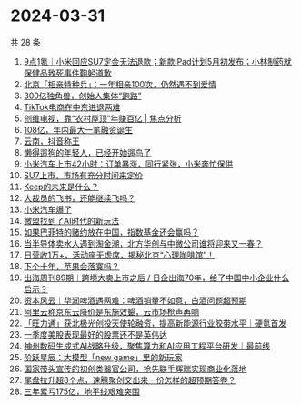 # 2024-03-31

共 28 条

<!-- BEGIN 36KR -->
<!-- 最后更新时间 2024-03-31 05:01:16 +0800 -->
1. [9点1氪｜小米回应SU7定金无法退款；新款iPad计划5月初发布；小林制药就保健品致死事件鞠躬道歉](https://36kr.com/p/2710906856716162)
1. [北京「相亲特种兵」：一年相亲100次，仍然遇不到爱情](https://36kr.com/p/2710355938670720)
1. [300亿独角兽，创始人集体“跑路”](https://36kr.com/p/2706405640976521)
1. [TikTok电商在中东进退两难](https://36kr.com/p/2711570759300994)
1. [创维电视，靠“农村屋顶”年赚百亿 | 焦点分析](https://36kr.com/p/2708918485252230)
1. [108亿，年内最大一笔融资诞生](https://36kr.com/p/2711550057347202)
1. [云南，抖音称王](https://36kr.com/p/2711281599199105)
1. [懒得遛狗的年轻人，已经开始遛鸟了](https://36kr.com/p/2710365309630600)
1. [小米汽车上市42小时：订单暴涨，同行紧张，小米奔忙保供](https://36kr.com/p/2710828399655044)
1. [SU7上市，市场有充分时间来定价](https://36kr.com/p/2710666090182529)
1. [Keep的未来是什么？](https://36kr.com/p/2710689600305029)
1. [大裁员的飞书，还能继续飞吗？](https://36kr.com/p/2706415213049731)
1. [小米汽车爆了](https://36kr.com/p/2709541473941378)
1. [微盟找到了AI时代的新玩法](https://36kr.com/p/2710648488891016)
1. [如果巴菲特的赌约放在中国，指数基金还会赢吗？](https://36kr.com/p/2710153475815556)
1. [当半导体卖水人遇到淘金潮，北方华创与中微公司谁将迎来又一春？](https://36kr.com/p/2706357281093766)
1. [日营收1万+，活动座无虚席，揭秘北京“心理咖啡馆”！](https://36kr.com/p/2709917417093256)
1. [下个十年，苹果会落寞吗？](https://36kr.com/p/2706375295039622)
1. [出海周刊89期｜跨境大卖上市之后 / 日企出海70年，给了中国中小企业什么启示？](https://36kr.com/p/2710831410559110)
1. [资本风云｜华润啤酒遇两难：啤酒销量不如意，白酒问题超预期](https://36kr.com/p/2710641393170565)
1. [阿里云称京东云降价是东施效颦，云市场枪声再响](https://36kr.com/p/2710645799532425)
1. [「旺力通」获北极光创投天使轮融资，提高新能源行业胶带水平｜硬氪首发](https://36kr.com/p/2711546487928711)
1. [一季度美股表现最好的股票还不是英伟达](https://36kr.com/p/2710666445109385)
1. [神州数码生成式AI战略升级，聚焦算力和AI应用工程平台研发｜最前线](https://36kr.com/p/2712002180282503)
1. [阶跃星辰：大模型「new game」里的新玩家](https://36kr.com/p/2706455840962441)
1. [国家带头宣传的初创类器官公司，抢先联手辉瑞实现商业化落地](https://36kr.com/p/2711314486081412)
1. [尾盘拉升超8个点，速腾聚创交出来一份怎样的超预期答卷？](https://36kr.com/p/2710590765676672)
1. [三年累亏175亿，地平线艰难突围](https://36kr.com/p/2711433350396036)
<!-- END 36KR -->
